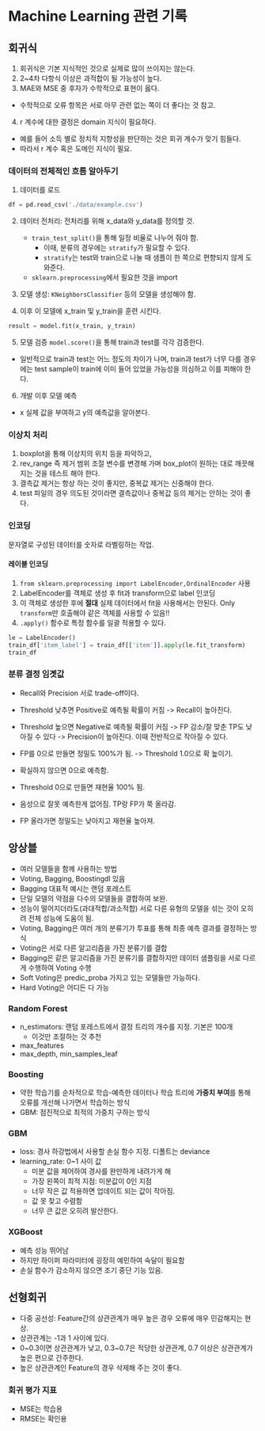 # Machine Learning 관련 기록
## 회귀식
1. 회귀식은 기본 지식적인 것으로 실제로 많이 쓰이지는 않는다.
2. 2~4차 다항식 이상은 과적합이 될 가능성이 높다.
3. MAE와 MSE 중 후자가 수학적으로 표현이 옳다.
- 수학적으로 오류 항목은 서로 아무 관련 없는 쪽이 더 좋다는 것 참고.
4. r 계수에 대한 결정은 domain 지식이 필요하다.
- 예를 들어 소득 별로 정치적 지향성을 판단하는 것은 회귀 계수가 맞기 힘들다.
- 따라서 r 계수 혹은 도메인 지식이 필요.

### 데이터의 전체적인 흐름 알아두기
1. 데이터를 로드
```python
df = pd.read_csv('./data/example.csv')
```

2. 데이터 전처리: 전처리를 위해 x_data와 y_data를 정의할 것.
    - `train_test_split()`을 통해 일정 비율로 나누어 줘야 함.
        - 이때, 분류의 경우에는 `stratify`가 필요할 수 있다.
        - `stratify`는 test와 train으로 나눌 때 샘플이 한 쪽으로 편향되지 않게 도와준다.
    - `sklearn.preprocessing`에서 필요한 것을 import

3. 모델 생성: `KNeighborsClassifier` 등의 모델을 생성해야 함.

4. 이후 이 모델에 x_train 및 y_train을 훈련 시킨다.
```python
result = model.fit(x_train, y_train)
```

5. 모델 검증
`model.score()`을 통해 train과 test를 각각 검증한다.
- 일반적으로 train과 test는 어느 정도의 차이가 나며, train과 test가 너무 다를 경우에는 test sample이 train에 이미 들어 있었을 가능성을 의심하고 이를 피해야 한다.

6. 개발 이후 모델 예측
- x 실제 값을 부여하고 y의 예측값을 알아본다.

### 이상치 처리
1. boxplot을 통해 이상치의 위치 등을 파악하고,
2. rev_range 즉 제거 범위 조절 변수를 변경해 가며 box_plot이 원하는 대로 깨끗해 지는 것을 테스트 해야 한다.
3. 결측값 제거는 항상 하는 것이 좋지만, 중복값 제거는 신중해야 한다.
4. test 파일의 경우 의도된 것이라면 결측값이나 중복값 등의 제거는 안하는 것이 좋다.

### 인코딩
문자열로 구성된 데이터를 숫자로 라벨링하는 작업.
#### 레이블 인코딩
1. `from sklearn.preprocessing import LabelEncoder,OrdinalEncoder` 사용
2. LabelEncoder를 객체로 생성 후 fit과 transform으로 label 인코딩
3. 이 객체로 생성한 후에 **절대** 실제 데이터에서 fit을 사용해서는 안된다. Only `transform`만 호출해야 같은 객체를 사용할 수 있음!!
4. `.apply()` 함수로 특정 함수를 일괄 적용할 수 있다.
```python
le = LabelEncoder()
train_df['item_label'] = train_df[['item']].apply(le.fit_transform)
train_df
```

### 분류 결정 임곗값
- Recall와 Precision 서로 trade-off이다.
- Threshold 낮추면 Positive로 예측될 확률이 커짐 -> Recall이 높아진다.
- Threshold 높으면 Negative로 예측될 확률이 커짐 -> FP 감소/잘 맞춘 TP도 낮아질 수 있다 -> Precision이 높아진다. 이때 전반적으로 작아질 수 있다.

- FP를 0으로 만들면 정밀도 100%가 됨. -> Threshold 1.0으로 확 높이기.
- 확실하지 않으면 0으로 예측함.

- Threshold 0으로 만들면 재현율 100% 됨.
- 음성으로 잘못 예측한게 없어짐. TP랑 FP가 쭉 올라감.
- FP 올라가면 정밀도는 낮아지고 재현율 높아져.

## 앙상블
- 여러 모델들을 함께 사용하는 방법
- Voting, Bagging, Boostingdl 있음
- Bagging 대표적 예시는 랜덤 포레스트
- 단일 모델의 약점을 다수의 모델들을 결합하여 보완.
- 성능이 떨어지더라도(과대적합/과소적합) 서로 다른 유형의 모델을 섞는 것이 오히려 전체 성능에 도움이 됨.
- Voting, Bagging은 여러 개의 분류기가 투표를 통해 최종 예측 결과를 결정하는 방식
- Voting은 서로 다른 알고리즘을 가진 분류기를 결합
- Bagging은 같은 알고리즘을 가진 분류기를 결합하지만 데이터 샘플링을 서로 다르게 수행하여 Voting 수행
- Soft Voting은 predic_proba 가지고 있는 모델들만 가능하다.
- Hard Voting은 어디든 다 가능

### Random Forest
- n_estimators: 랜덤 포레스트에서 결정 트리의 개수를 지정. 기본은 100개
    - 이것만 조절하는 것 추천
- max_features
- max_depth, min_samples_leaf

### Boosting
- 약한 학습기를 순차적으로 학습-예측한 데이터나 학습 트리에 **가중치 부여**를 통해 오류를 개선해 나가면서 학습하는 방식
- GBM: 점진적으로 최적의 가중치 구하는 방식

### GBM
- loss: 경사 하강법에서 사용할 손실 함수 지정. 디폴트는 deviance
- learning_rate: 0~1 사이 값
    - 미분 값을 제어하여 경사를 완만하게 내려가게 해
    - 가장 왼쪽이 최적 지점: 미분값이 0인 지점
    - 너무 작은 값 적용하면 업데이트 되는 값이 작아짐.
    - 값 못 찾고 수렴함
    - 너무 큰 값은 오히려 발산한다.

### XGBoost
- 예측 성능 뛰어남
- 하지만 하이퍼 파라미터에 굉장히 예민하여 숙달이 필요함
- 손실 함수가 감소하지 않으면 조기 중단 기능 있음.

## 선형회귀
- 다중 공선성: Feature간의 상관관계가 매우 높은 경우 오류에 매우 민감해지는 현상.
- 상관관계는 -1과 1 사이에 있다.
- 0~0.3이면 상관관계가 낮고, 0.3~0.7은 적당한 상관관계, 0.7 이상은 상관관계가 높은 편으로 간주한다.
- 높은 상관관계인 Feature의 경우 삭제해 주는 것이 좋다.

### 회귀 평가 지표
- MSE는 학습용
- RMSE는 확인용